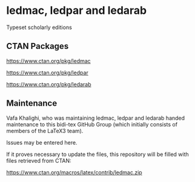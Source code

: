 # ledmac, ledpar and ledarab
Typeset scholarly editions

## CTAN Packages

https://www.ctan.org/pkg/ledmac

https://www.ctan.org/pkg/ledpar

https://www.ctan.org/pkg/ledarab



## Maintenance
Vafa Khalighi, who was maintaining ledmac, ledpar and ledarab
handed maintenance to this bidi-tex
GitHub Group (which initially consists of members of the LaTeX3 team).

Issues may be entered here.

If it proves necessary to update the files, this repository will
be filled with files retrieved from CTAN:

https://www.ctan.org/macros/latex/contrib/ledmac.zip

